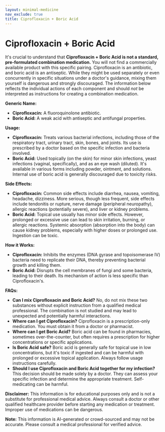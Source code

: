 ```yaml
---
layout: minimal-medicine
nav_exclude: true
title: Ciprofloxacin + Boric Acid
---
```


# Ciprofloxacin + Boric Acid

It's crucial to understand that **Ciprofloxacin + Boric Acid is not a standard, pre-formulated combination medication.**  You will not find a commercially available product with this specific pairing.  Ciprofloxacin is an antibiotic, and boric acid is an antiseptic.  While they might be used separately or even concurrently in specific situations under a doctor's guidance, mixing them yourself is dangerous and strongly discouraged.  The information below reflects the individual actions of each component and should *not* be interpreted as instructions for creating a combination medication.


**Generic Name:**

* **Ciprofloxacin:**  A fluoroquinolone antibiotic.
* **Boric Acid:** A weak acid with antiseptic and antifungal properties.


**Usage:**

* **Ciprofloxacin:** Treats various bacterial infections, including those of the respiratory tract, urinary tract, skin, bones, and joints.  Its use is prescribed by a doctor based on the specific infection and bacteria involved.
* **Boric Acid:** Used topically (on the skin) for minor skin infections, yeast infections (vaginal, specifically), and as an eye wash (diluted).  It's available in various forms including powder, ointment, and solutions.  Internal use of boric acid is generally discouraged due to toxicity risks.


**Side Effects:**

* **Ciprofloxacin:**  Common side effects include diarrhea, nausea, vomiting, headache, dizziness.  More serious, though less frequent, side effects include tendonitis or rupture, nerve damage (peripheral neuropathy), allergic reactions (potentially severe), and liver or kidney problems.
* **Boric Acid:** Topical use usually has minor side effects.  However, prolonged or excessive use can lead to skin irritation, burning, or allergic reactions.  Systemic absorption (absorption into the body) can cause kidney problems, especially with higher doses or prolonged use.  Ingestion can be toxic.


**How it Works:**

* **Ciprofloxacin:**  Inhibits the enzymes (DNA gyrase and topoisomerase IV) bacteria need to replicate their DNA, thereby preventing bacterial growth and killing them.
* **Boric Acid:** Disrupts the cell membranes of fungi and some bacteria, leading to their death.  Its mechanism of action is less specific than Ciprofloxacin's.


**FAQs:**

* **Can I mix Ciprofloxacin and Boric Acid?** No, do not mix these two substances without explicit instruction from a qualified medical professional.  The combination is not studied and may lead to unexpected and potentially harmful interactions.
* **Where can I get Ciprofloxacin?**  Ciprofloxacin is a prescription-only medication. You must obtain it from a doctor or pharmacist.
* **Where can I get Boric Acid?** Boric acid can be found in pharmacies, sometimes over-the-counter, but often requires a prescription for higher concentrations or specific applications.
* **Is Boric Acid safe?** Boric acid is generally safe for topical use in low concentrations, but it's toxic if ingested and can be harmful with prolonged or excessive topical application.  Always follow usage instructions carefully.
* **Should I use Ciprofloxacin and Boric Acid together for my infection?** This decision should be made solely by a doctor.  They can assess your specific infection and determine the appropriate treatment.  Self-medicating can be harmful.

**Disclaimer:** This information is for educational purposes only and is not a substitute for professional medical advice. Always consult a doctor or other qualified healthcare provider before starting any medication or treatment.  Improper use of medications can be dangerous.


**Note:** This information is AI-generated or crowd-sourced and may not be accurate. Please consult a medical professional for verified advice.